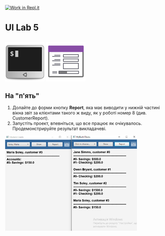 [![Work in Repl.it](https://classroom.github.com/assets/work-in-replit-14baed9a392b3a25080506f3b7b6d57f295ec2978f6f33ec97e36a161684cbe9.svg)](https://classroom.github.com/online_ide?assignment_repo_id=2825874&assignment_repo_type=AssignmentRepo)
# UI Lab 5
![](terminal-icon.png)
![](gui-icon.png)
---
## На "п'ять"
1. Долайте до форми кнопку **Report**, яка має виводити у нижній частині вікна звіт за клієнтами такого ж виду, як у роботі номер 8 (див. CustomerReport).
2. Запустіть проект, впевніться, що все працює як очікувалось. Продемонстрируйте результат викладачеві. 

<img src="https://github.com/ppc-ntu-khpi/gui-lab3-34-34-golovnia-yana/blob/master/image.png" width="85%"/>

